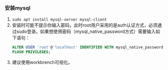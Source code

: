 ### 安装mysql
1. `sudo apt install mysql-server mysql-client`
2. 安装时可能不提示你输入密码，此时root用户采用的是auth认证方式，必须通过sudo登录。如果想使用密码（mysql_native_password方式）需要输入如下语句：
    ```sql
    ALTER USER 'root'@'localhost' IDENTIFIED WITH mysql_native_password BY '密码';
    FLUSH PRIVILEGES;
    ```
3. 建议使用workbrench可视化。